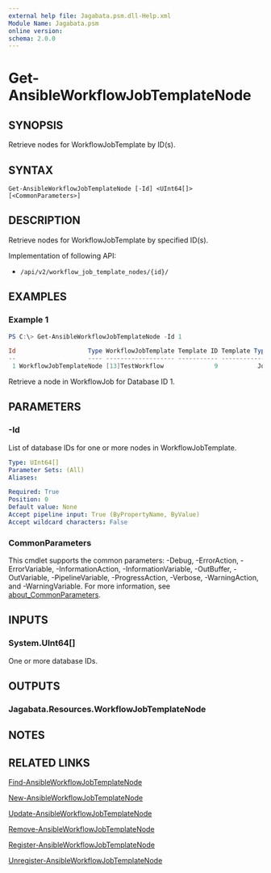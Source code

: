 ```yaml
---
external help file: Jagabata.psm.dll-Help.xml
Module Name: Jagabata.psm
online version:
schema: 2.0.0
---
```


# Get-AnsibleWorkflowJobTemplateNode

## SYNOPSIS
Retrieve nodes for WorkflowJobTemplate by ID(s).

## SYNTAX

```
Get-AnsibleWorkflowJobTemplateNode [-Id] <UInt64[]> [<CommonParameters>]
```

## DESCRIPTION
Retrieve nodes for WorkflowJobTemplate by specified ID(s).

Implementation of following API:  
- `/api/v2/workflow_job_template_nodes/{id}/`

## EXAMPLES

### Example 1
```powershell
PS C:\> Get-AnsibleWorkflowJobTemplateNode -Id 1

Id                    Type WorkflowJobTemplate Template ID Template Type Template Name SuccessNodes FailureNodes AlwaysNodes
--                    ---- ------------------- ----------- ------------- ------------- ------------ ------------ -----------
 1 WorkflowJobTemplateNode [13]TestWorkflow              9           Job Test_1        {}           {}           {4}
```

Retrieve a node in WorkflowJob for Database ID 1.

## PARAMETERS

### -Id
List of database IDs for one or more nodes in WorkflowJobTemplate.

```yaml
Type: UInt64[]
Parameter Sets: (All)
Aliases:

Required: True
Position: 0
Default value: None
Accept pipeline input: True (ByPropertyName, ByValue)
Accept wildcard characters: False
```

### CommonParameters
This cmdlet supports the common parameters: -Debug, -ErrorAction, -ErrorVariable, -InformationAction, -InformationVariable, -OutBuffer, -OutVariable, -PipelineVariable, -ProgressAction, -Verbose, -WarningAction, and -WarningVariable. For more information, see [about_CommonParameters](http://go.microsoft.com/fwlink/?LinkID=113216).

## INPUTS

### System.UInt64[]
One or more database IDs.

## OUTPUTS

### Jagabata.Resources.WorkflowJobTemplateNode
## NOTES

## RELATED LINKS

[Find-AnsibleWorkflowJobTemplateNode](Find-AnsibleWorkflowJobTemplateNode.md)

[New-AnsibleWorkflowJobTemplateNode](New-AnsibleWorkflowJobTemplateNode.md)

[Update-AnsibleWorkflowJobTemplateNode](Update-AnsibleWorkflowJobTemplateNode.md)

[Remove-AnsibleWorkflowJobTemplateNode](Remove-AnsibleWorkflowJobTemplateNode.md)

[Register-AnsibleWorkflowJobTemplateNode](Register-AnsibleWorkflowJobTemplateNode.md)

[Unregister-AnsibleWorkflowJobTemplateNode](Unregister-AnsibleWorkflowJobTemplateNode.md)
